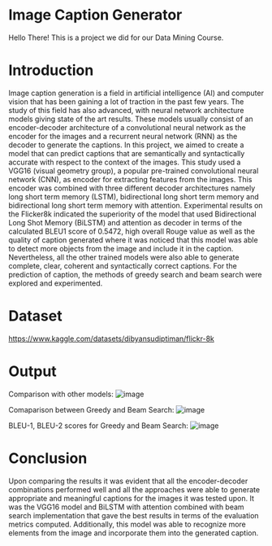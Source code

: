 # Image Caption Generator

Hello There! This is a project we did for our Data Mining Course.

# Introduction

Image caption generation is a field in artificial intelligence (AI) and computer vision that has been gaining a lot of traction in the past few years. The study of this field has also advanced, with neural network architecture models giving state of the art results. These models usually consist of an encoder-decoder architecture of a convolutional neural network as the encoder for the images and a recurrent neural network (RNN) as the decoder to generate the captions. In this project, we aimed to create a model that can predict captions that are semantically and syntactically accurate with respect to the context of the images. This study used a VGG16 (visual geometry group), a popular pre-trained convolutional neural network (CNN), as encoder for extracting features from the images. This encoder was combined with three different decoder architectures namely long short term memory (LSTM), bidirectional long short term memory and bidirectional long short term memory with attention. Experimental results on the Flicker8k indicated the superiority of the model that used Bidirectional Long Shot Memory (BiLSTM) and attention as decoder in terms of the calculated BLEU1 score of 0.5472, high overall Rouge value as well as the quality of caption generated where it was noticed that this model was able to detect more objects from the image and include it in the caption. Nevertheless, all the other trained models were also able to generate complete, clear, coherent and syntactically correct captions. For the prediction of caption, the methods of greedy search and beam search were explored and experimented.

# Dataset

https://www.kaggle.com/datasets/dibyansudiptiman/flickr-8k

# Output

Comparison with other models:
![image](https://github.com/user-attachments/assets/401ab55b-8c45-47ea-a83e-1ccb2f354e8f) 

Comaparison between Greedy and Beam Search:
![image](https://github.com/user-attachments/assets/3c4f27c3-c25b-41f3-bd76-403891802c59)

BLEU-1, BLEU-2 scores for Greedy and Beam Search:
![image](https://github.com/user-attachments/assets/937338fb-e963-4802-aa72-885ea79f45a1)

# Conclusion

Upon comparing the results it was evident that all the encoder-decoder combinations performed well and all the approaches were able to generate appropriate and meaningful captions for the images it was tested upon. It was the VGG16 model and BiLSTM with attention combined with beam search implementation that gave the best results in terms of the evaluation metrics computed. Additionally, this model was able to recognize more elements from the image and incorporate them into the generated caption. 




